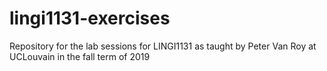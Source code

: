 # lingi1131-exercises
Repository for the lab sessions for LINGI1131 as taught by Peter Van Roy at UCLouvain in the fall term of 2019
